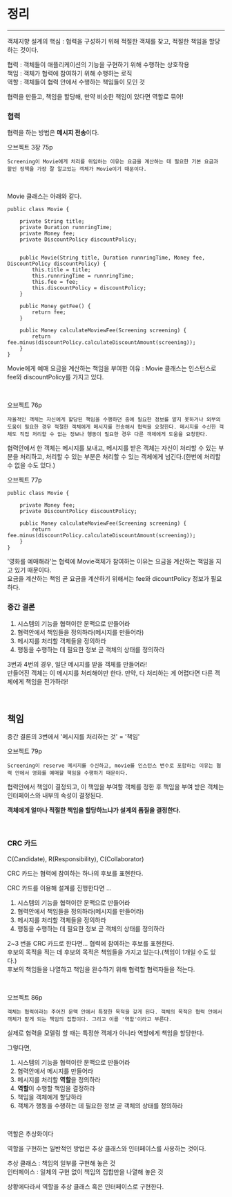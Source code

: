 # 정리

---

객체지향 설계의 핵심 : 협력을 구성하기 위해 적절한 객체를 찾고, 적절한 책임을 할당하는 것이다.   

협력 : 객체들이 애플리케이션의 기능을 구현하기 위해 수행하는 상호작용   
책임 : 객체가 협력에 참여하기 위해 수행하는 로직   
역할 : 객체들이 협력 안에서 수행하는 책임들이 모인 것  

협력을 만들고, 책임을 할당해, 만약 비슷한 책임이 있다면 역할로 묶어! 

### 협력


협력을 하는 방법은 <b>메시지 전송</b>이다.  

오브젝트 3장 75p 
    
    Screening이 Movie에게 처리를 위임하는 이유는 요금을 계산하는 데 필요한 기본 요금과 할인 정책을 가장 잘 알고있는 객체가 Movie이기 때문이다.

<br>

Movie 클래스는 아래와 같다.

    public class Movie {

        private String title;
        private Duration runnringTime;
        private Money fee;
        private DiscountPolicy discountPolicy;


        public Movie(String title, Duration runnringTime, Money fee, DiscountPolicy discountPolicy) {
            this.title = title;
            this.runnringTime = runnringTime;
            this.fee = fee;
            this.discountPolicy = discountPolicy;
        }

        public Money getFee() {
            return fee;
        }
    
        public Money calculateMoviewFee(Screening screening) {
            return fee.minus(discountPolicy.calculateDiscountAmount(screening));
        }
    }


Movie에게 예매 요금을 계산하는 책임을 부여한 이유 : Movie 클래스는 인스턴스로 fee와 discountPolicy를 가지고 있다.  

<br>

오브젝트 76p 

    자율적인 객체는 자신에게 할당된 책임을 수행하던 중에 필요한 정보를 알지 못하거나 외부의 도움이 필요한 경우 적절한 객체에게 메시지를 전송해서 협력을 요청한다. 메시지를 수신한 객체도 직접 처리할 수 없는 정보나 행동이 필요한 경우 다른 객체에게 도움을 요청한다.

    
협력안에서 한 객체는 메시지를 보내고, 메시지를 받은 객체는 자신이 처리할 수 있는 부분을 처리하고, 처리할 수 있는 부분은 처리할 수 있는 객체에게 넘긴다.(한번에 처리할 수 없을 수도 있다.)   


오브젝트 77p


    public class Movie {

        private Money fee;
        private DiscountPolicy discountPolicy;

        public Money calculateMoviewFee(Screening screening) {
            return fee.minus(discountPolicy.calculateDiscountAmount(screening));
        }
    }

'영화를 예매해라'는 협력에 Movie객체가 참여하는 이유는 요금을 계산하는 책임을 지고 있기 때문이다.  
요금을 계산하는 책임 곧 요금을 계산하기 위해서는 fee와 dicountPolicy 정보가 필요하다.  

### 중간 결론

1. 시스템의 기능을 협력이란 문맥으로 만들어라
2. 협력안에서 책임들을 정의하라(메시지를 만들어라)
3. 메시지를 처리할 객체들을 정의하라
4. 행동을 수행하는 데 필요한 정보 곧 객체의 상태를 정의하라

3번과 4번의 경우, 일단 메시지를 받을 객체를 만들어라!   
만들어진 객체는 이 메시지를 처리해야만 한다. 만약, 다 처리하는 게 어렵다면 다른 객체에게 책임을 전가하라!   

<br>

## 책임  

중간 결론의 3번에서 '메시지를 처리하는 것' = '책임'   

오브젝트 79p 

    Screening이 reserve 메시지를 수신하고, movie를 인스턴스 변수로 포함하는 이유는 협력 안에서 영화를 예매할 책임을 수행하기 때문이다.

협력안에서 책임이 결정되고, 이 책임을 부여할 객체를 정한 후 책임을 부여 받은 객체는 인터페이스와 내부의 속성이 결정된다.   

<b> 객체에게 얼마나 적절한 책임을 할당하느냐가 설계의 품질을 결정한다. </b>

<br>

### CRC 카드   

C(Candidate), R(Responsibility), C(Collaborator)   

CRC 카드는 협력에 참여하는 하나의 후보를 표현한다.   

CRC 카드를 이용해 설계를 진행한다면 ...  

1. 시스템의 기능을 협력이란 문맥으로 만들어라
2. 협력안에서 책임들을 정의하라(메시지를 만들어라)
3. 메시지를 처리할 객체들을 정의하라
4. 행동을 수행하는 데 필요한 정보 곧 객체의 상태를 정의하라


2~3 번을 CRC 카드로 한다면...
협력에 참여하는 후보를 표현한다.   
후보의 목적을 적는 데 후보의 목적은 책임들을 가지고 있는다.(책임이 1개일 수도 있다.)   
후보의 책임들을 나열하고 책임을 완수하기 위해 협력할 협력자들을 적는다.   

<br>

오브젝트 86p

    객체는 협력이라는 주어진 문맥 안에서 특정한 목적을 갖게 된다. 객체의 목적은 협력 안에서 객체가 맡게 되는 책임의 집합이다. 그리고 이를 '역할'이라고 부른다.   


실제로 협력을 모델링 할 때는 특정한 객체가 아니라 역할에게 책임을 할당한다.

그렇다면, 

1. 시스템의 기능을 협력이란 문맥으로 만들어라
2. 협력안에서 메시지를 만들어라
3. 메시지를 처리할 <b>역할</b>을 정의하라
4. <b>역할</b>이 수행할 책임을 결정하라
5. 책임을 객체에게 할당하라
6. 객체가 행동을 수행하는 데 필요한 정보 곧 객체의 상태를 정의하라

<br>

역할은 추상화이다  

역할을 구현하는 일반적인 방법은 추상 클래스와 인터페이스를 사용하는 것이다.  

추상 클래스 : 책임의 일부를 구현해 놓은 것   
인터페이스 : 일체의 구현 없이 책임의 집합만을 나열해 놓은 것   

상황에다라서 역할을 추상 클래스 혹은 인터페이스로 구현한다.

<br>









